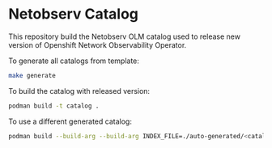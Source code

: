 # Netobserv Catalog

This repository build the Netobserv OLM catalog used to release new version of Openshift Network Observability Operator.

To generate all catalogs from template:
```bash
make generate
```

To build the catalog with released version:
```bash
podman build -t catalog .
```

To use a different generated catalog:
```bash
podman build --build-arg --build-arg INDEX_FILE=./auto-generated/<catalog-file>.yaml  -t catalog .
```
